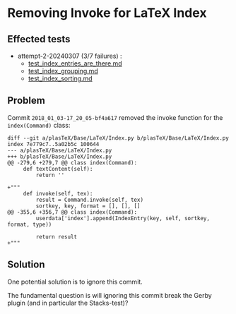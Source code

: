 # Removing Invoke for LaTeX Index

## Effected tests

- attempt-2-20240307 (3/7 failures) :
  - [test_index_entries_are_there.md](../attempt-2-20240307/test_index_entries_are_there.md)
  - [test_index_grouping.md](../attempt-2-20240307/test_index_grouping.md)
  - [test_index_sorting.md](../attempt-2-20240307/test_index_sorting.md)

## Problem

Commit `2018_01_03-17_20_05-bf4a617` removed the invoke function for the
`index(Command)` class:

```
diff --git a/plasTeX/Base/LaTeX/Index.py b/plasTeX/Base/LaTeX/Index.py
index 7e779c7..5a02b5c 100644
--- a/plasTeX/Base/LaTeX/Index.py
+++ b/plasTeX/Base/LaTeX/Index.py
@@ -279,6 +279,7 @@ class index(Command):
     def textContent(self):
         return ''

+"""
     def invoke(self, tex):
         result = Command.invoke(self, tex)
         sortkey, key, format = [], [], []
@@ -355,6 +356,7 @@ class index(Command):
         userdata['index'].append(IndexEntry(key, self, sortkey, format, type))

         return result
+"""
```

## Solution

One potential solution is to ignore this commit.

The fundamental question is will ignoring this commit break the Gerby
plugin (and in particular the Stacks-test)?
